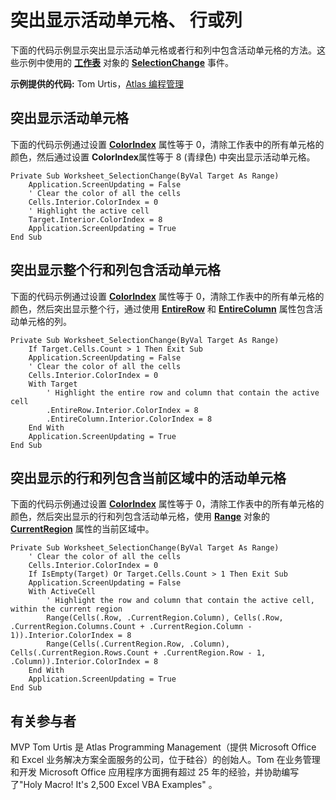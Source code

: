 
# 突出显示活动单元格、 行或列

下面的代码示例显示突出显示活动单元格或者行和列中包含活动单元格的方法。这些示例中使用的 **[工作表](182b705e-854a-81cc-a4b0-59b942de55ae.md)** 对象的 **[SelectionChange](183e2ca7-06b2-f689-1f77-182dbfbf1e1d.md)** 事件。

 **示例提供的代码:** Tom Urtis，[Atlas 编程管理](http://www.atlaspm.com/)

## 突出显示活动单元格

下面的代码示例通过设置 **[ColorIndex](6d1a5bc9-7157-61e0-1e1d-b44974002c78.md)** 属性等于 0，清除工作表中的所有单元格的颜色，然后通过设置 **ColorIndex**属性等于 8 (青绿色) 中突出显示活动单元格。


```
Private Sub Worksheet_SelectionChange(ByVal Target As Range)
    Application.ScreenUpdating = False
    ' Clear the color of all the cells
    Cells.Interior.ColorIndex = 0
    ' Highlight the active cell
    Target.Interior.ColorIndex = 8
    Application.ScreenUpdating = True
End Sub
```


## 突出显示整个行和列包含活动单元格

下面的代码示例通过设置 **[ColorIndex](6d1a5bc9-7157-61e0-1e1d-b44974002c78.md)** 属性等于 0，清除工作表中的所有单元格的颜色，然后突出显示整个行，通过使用 **[EntireRow](9e66da51-6cef-4109-ea4e-2acaad42aa1f.md)** 和 **[EntireColumn](7be55670-75fd-fb02-dc1a-9d70e3a9d80d.md)** 属性包含活动单元格的列。


```
Private Sub Worksheet_SelectionChange(ByVal Target As Range)
    If Target.Cells.Count > 1 Then Exit Sub
    Application.ScreenUpdating = False
    ' Clear the color of all the cells
    Cells.Interior.ColorIndex = 0
    With Target
        ' Highlight the entire row and column that contain the active cell
        .EntireRow.Interior.ColorIndex = 8
        .EntireColumn.Interior.ColorIndex = 8
    End With
    Application.ScreenUpdating = True
End Sub
```


## 突出显示的行和列包含当前区域中的活动单元格

下面的代码示例通过设置 **[ColorIndex](6d1a5bc9-7157-61e0-1e1d-b44974002c78.md)** 属性等于 0，清除工作表中的所有单元格的颜色，然后突出显示的行和列包含活动单元格，使用 **[Range](b8207778-0dcc-4570-1234-f130532cc8cd.md)** 对象的 **[CurrentRegion](39277cc5-07ff-8453-7330-b272b365f9dc.md)** 属性的当前区域中。


```
Private Sub Worksheet_SelectionChange(ByVal Target As Range)
    ' Clear the color of all the cells
    Cells.Interior.ColorIndex = 0
    If IsEmpty(Target) Or Target.Cells.Count > 1 Then Exit Sub
    Application.ScreenUpdating = False
    With ActiveCell
        ' Highlight the row and column that contain the active cell, within the current region
        Range(Cells(.Row, .CurrentRegion.Column), Cells(.Row, .CurrentRegion.Columns.Count + .CurrentRegion.Column - 1)).Interior.ColorIndex = 8
        Range(Cells(.CurrentRegion.Row, .Column), Cells(.CurrentRegion.Rows.Count + .CurrentRegion.Row - 1, .Column)).Interior.ColorIndex = 8
    End With
    Application.ScreenUpdating = True
End Sub
```


## 有关参与者
<a name="AboutContributor"> </a>

MVP Tom Urtis 是 Atlas Programming Management（提供 Microsoft Office 和 Excel 业务解决方案全面服务的公司，位于硅谷）的创始人。Tom 在业务管理和开发 Microsoft Office 应用程序方面拥有超过 25 年的经验，并协助编写了"Holy Macro! It's 2,500 Excel VBA Examples" 。

